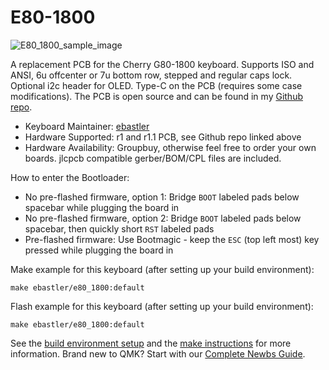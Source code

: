 # E80-1800

![E80_1800_sample_image](https://i.imgur.com/yzCfVSth.png)

A replacement PCB for the Cherry G80-1800 keyboard. Supports ISO and ANSI, 6u offcenter or 7u bottom row, stepped and regular caps lock. Optional i2c header for OLED. Type-C on the PCB (requires some case modifications). The PCB is open source and can be found in my [Github repo](https://github.com/ebastler/E80-1800).

* Keyboard Maintainer: [ebastler](https://github.com/ebastler)
* Hardware Supported: r1 and r1.1 PCB, see Github repo linked above
* Hardware Availability: Groupbuy, otherwise feel free to order your own boards. jlcpcb compatible gerber/BOM/CPL files are included.

How to enter the Bootloader:
* No pre-flashed firmware, option 1: Bridge `BOOT` labeled pads below spacebar while plugging the board in
* No pre-flashed firmware, option 2: Bridge `BOOT` labeled pads below spacebar, then quickly short `RST` labeled pads
* Pre-flashed firmware: Use Bootmagic - keep the `ESC` (top left most) key pressed while plugging the board in

Make example for this keyboard (after setting up your build environment):

    make ebastler/e80_1800:default

Flash example for this keyboard (after setting up your build environment):

    make ebastler/e80_1800:default


See the [build environment setup](https://docs.qmk.fm/#/getting_started_build_tools) and the [make instructions](https://docs.qmk.fm/#/getting_started_make_guide) for more information. Brand new to QMK? Start with our [Complete Newbs Guide](https://docs.qmk.fm/#/newbs).